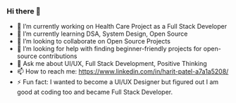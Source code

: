 ### Hi there 👋
- 🔭 I’m currently working on Health Care Project as a Full Stack Developer
- 🌱 I’m currently learning DSA, System Design, Open Source
- 👯 I’m looking to collaborate on Open Source Projects
- 🤔 I’m looking for help with finding beginner-friendly projects for open-source contributions
- 💬 Ask me about UI/UX, Full Stack Development, Positive Thinking
- 📫 How to reach me: https://www.linkedin.com/in/harit-patel-a7a1a5208/
- ⚡ Fun fact: I wanted to become a UI/UX Designer but figured out I am good at coding too and became Full Stack Developer.
<!--
**Harit007x/Harit007x** is a ✨ _special_ ✨ repository because its `README.md` (this file) appears on your GitHub profile.

Here are some ideas to get you started:

- 🔭 I’m currently working on Health Care Project as a Full Stack Developer
- 🌱 I’m currently learning DSA, System Design, Open Source
- 👯 I’m looking to collaborate on Open Source Projects
- 🤔 I’m looking for help with finding beginner-friendly projects for Open Source contributions
- 💬 Ask me about UI/UX, Full Stack Development, Positive Thinking
- 📫 How to reach me: https://www.linkedin.com/in/harit-patel-a7a1a5208/
- ⚡ Fun fact: I wanted to become a UI/UX Designer but figured out I am good at coding too and became Full Stack Developer.
-->
